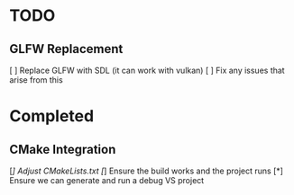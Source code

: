 # TODO

## GLFW Replacement
[ ] Replace GLFW with SDL (it can work with vulkan)
[ ] Fix any issues that arise from this

# Completed

## CMake Integration
[*] Adjust CMakeLists.txt
[*] Ensure the build works and the project runs
[*] Ensure we can generate and run a debug VS project